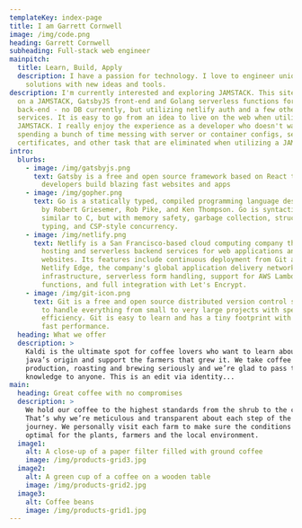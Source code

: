 ```yaml
---
templateKey: index-page
title: I am Garrett Cornwell
image: /img/code.png
heading: Garrett Cornwell
subheading: Full-stack web engineer
mainpitch:
  title: Learn, Build, Apply
  description: I have a passion for technology. I love to engineer unique
    solutions with new ideas and tools.
description: I'm currently interested and exploring JAMSTACK. This site is built
  on a JAMSTACK, GatsbyJS front-end and Golang serverless functions for the
  back-end - no DB currently, but utilizing netlify auth and a few other
  services. It is easy to go from an idea to live on the web when utilizing a
  JAMSTACK. I really enjoy the experience as a developer who doesn't want to be
  spending a bunch of time messing with server or container configs, security
  certificates, and other task that are eliminated when utilizing a JAMSTACK.
intro:
  blurbs:
    - image: /img/gatsbyjs.png
      text: Gatsby is a free and open source framework based on React that helps
        developers build blazing fast websites and apps
    - image: /img/gopher.png
      text: Go is a statically typed, compiled programming language designed at Google
        by Robert Griesemer, Rob Pike, and Ken Thompson. Go is syntactically
        similar to C, but with memory safety, garbage collection, structural
        typing, and CSP-style concurrency.
    - image: /img/netlify.png
      text: Netlify is a San Francisco-based cloud computing company that offers
        hosting and serverless backend services for web applications and static
        websites. Its features include continuous deployment from Git across
        Netlify Edge, the company's global application delivery network
        infrastructure, serverless form handling, support for AWS Lambda
        functions, and full integration with Let's Encrypt.
    - image: /img/git-icon.png
      text: Git is a free and open source distributed version control system designed
        to handle everything from small to very large projects with speed and
        efficiency. Git is easy to learn and has a tiny footprint with lightning
        fast performance.
  heading: What we offer
  description: >
    Kaldi is the ultimate spot for coffee lovers who want to learn about their
    java’s origin and support the farmers that grew it. We take coffee
    production, roasting and brewing seriously and we’re glad to pass that
    knowledge to anyone. This is an edit via identity...
main:
  heading: Great coffee with no compromises
  description: >
    We hold our coffee to the highest standards from the shrub to the cup.
    That’s why we’re meticulous and transparent about each step of the coffee’s
    journey. We personally visit each farm to make sure the conditions are
    optimal for the plants, farmers and the local environment.
  image1:
    alt: A close-up of a paper filter filled with ground coffee
    image: /img/products-grid3.jpg
  image2:
    alt: A green cup of a coffee on a wooden table
    image: /img/products-grid2.jpg
  image3:
    alt: Coffee beans
    image: /img/products-grid1.jpg
---
```

